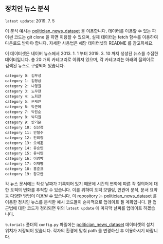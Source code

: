 ## 정치인 뉴스 분석

`latest update`: 2019. 7. 5

이 분석 예시는 [politician_news_dataset][politician_news_dataset] 을 이용합니다. 데이터를 이용할 수 있는 파이썬 코드는 git clone 을 하면 이용할 수 있으며, 실제 데이터는 fetch 함수를 이용하여 다운로드 받아야 합니다. 자세한 사용법은 해당 데이터셋의 README 를 참고하세요.

이 데이터셋은 네이버 뉴스에서 2013. 1. 1 부터 2019. 3. 10 까지 생성된 뉴스를 수집한 데이터입니다. 총 20 개의 카테고리로 이뤄져 있으며, 각 카테고리는 아래의 질의어로 검색된 뉴스로 구성되어 있습니다.

```
category 0: 김무성
category 1: 김영삼
category 2: 나경원
category 3: 노무현
category 4: 노회찬
category 5: 문재인
category 6: 박근혜
category 7: 박원순
category 8: 박지원
category 9: 반기문
category 10: 심상정
category 11: 안철수
category 12: 안희정
category 13: 오세훈
category 14: 유승민
category 15: 유시민
category 16: 이명박
category 17: 이재명
category 18: 홍준표
category 19: 황교안
```

각 뉴스 문서에는 작성 날짜가 기록되어 있기 때문에 시간의 변화에 따른 각 질의어에 대한 토픽의 변화를 추적할 수 있습니다. 이를 위하여 토픽 모델링, 연관어 분석, 문서 요약 등 다양한 방법이 이용될 수 있습니다. 이 repository 는 [politician_news_dataset][politician_news_dataset] 를 이용한 정치인 뉴스를 분석한 예시 코드들이 순차적으로 업데이트 될 계획입니다. 한 접근법에 대한 코드가 정리되면 위의 `latest update` 에 마지막 날짜를 업데이트 하겠습니다.

`tutorials` 폴더의 `config.py` 파일에는 [politician_news_dataset][politician_news_dataset] 데이터셋의 설치 위치가 저장되어 있습니다. 각자의 환경에 맞춰 path 를 변경하신 후 이용하시기 바랍니다.

[politician_news_dataset]: https://github.com/lovit/politician_news_dataset
